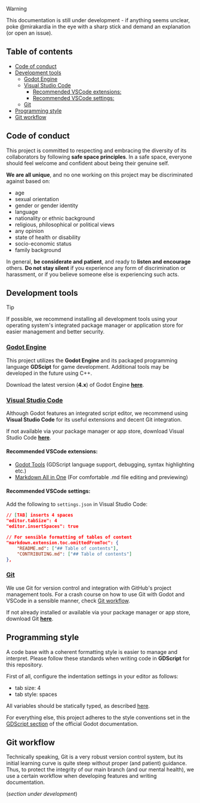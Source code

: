 > [!WARNING]
> This documentation is still under development - if anything seems unclear, poke @mirakardia in the eye with a sharp stick and demand an explanation (or open an issue).

## Table of contents
- [Code of conduct](#code-of-conduct)
- [Development tools](#development-tools)
  - [Godot Engine](#godot-engine)
  - [Visual Studio Code](#visual-studio-code)
    - [Recommended VSCode extensions:](#recommended-vscode-extensions)
    - [Recommended VSCode settings:](#recommended-vscode-settings)
  - [Git](#git)
- [Programming style](#programming-style)
- [Git workflow](#git-workflow)

## Code of conduct

This project is committed to respecting and embracing the diversity of its collaborators by following **safe space principles**. In a safe space, everyone should feel welcome and confident about being their genuine self.

**We are all unique**, and no one working on this project may be discriminated against based on:

- age
- sexual orientation
- gender or gender identity
- language
- nationality or ethnic background
- religious, philosophical or political views
- any opinion
- state of health or disability
- socio-economic status
- family background

In general, **be considerate and patient**, and ready to **listen and encourage** others. **Do not stay silent** if you experience any form of discrimination or harassment, or if you believe someone else is experiencing such acts.

## Development tools

> [!TIP]
> If possible, we recommend installing all development tools using your operating system's integrated package manager or application store for easier management and better security.

### [Godot Engine](https://godotengine.org/)

This project utilizes the **Godot Engine** and its packaged programming language **GDScipt** for game development. Additional tools may be developed in the future using C++.

Download the latest version (**4.x**) of Godot Engine [**here**](https://godotengine.org/).

### [Visual Studio Code](https://code.visualstudio.com/)

Although Godot features an integrated script editor, we recommend using **Visual Studio Code** for its useful extensions and decent Git integration.

If not available via your package manager or app store, download Visual Studio Code [**here**](https://code.visualstudio.com/).

#### Recommended VSCode extensions:

- [Godot Tools](https://marketplace.visualstudio.com/items?itemName=geequlim.godot-tools) (GDScript language support, debugging, syntax highlighting etc.)
- [Markdown All in One](https://marketplace.visualstudio.com/items?itemName=yzhang.markdown-all-in-one) (For comfortable .md file editing and previewing)

#### Recommended VSCode settings:

Add the following to `settings.json` in Visual Studio Code:

```json
// [TAB] inserts 4 spaces
"editor.tabSize": 4
"editor.insertSpaces": true

// For sensible formatting of tables of content
"markdown.extension.toc.omittedFromToc": {
    "README.md": ["## Table of contents"],
    "CONTRIBUTING.md": ["## Table of contents"]
},
```

### [Git](https://git-scm.com/)

We use Git for version control and integration with GitHub's project management tools. For a crash course on how to use Git with Godot and VSCode in a sensible manner, check [Git workflow]([##git-workflow).

If not already installed or available via your package manager or app store, download Git [**here**](https://git-scm.com/).

## Programming style

A code base with a coherent formatting style is easier to manage and interpret. Please follow these standards when writing code in **GDScript** for this repository.

First of all, configure the indentation settings in your editor as follows:

- tab size: 4
- tab style: spaces

All variables should be statically typed, as described [here](https://docs.godotengine.org/en/stable/tutorials/scripting/gdscript/static_typing.html).

For everything else, this project adheres to the style conventions set in the [GDScript section](https://docs.godotengine.org/en/stable/tutorials/scripting/gdscript/gdscript_styleguide.html) of the official Godot documentation.

## Git workflow

Technically speaking, Git is a very robust version control system, but its initial learning curve is quite steep without proper (and patient) guidance. Thus, to protect the integrity of our main branch (and our mental health), we use a certain workflow when developing features and writing documentation.

(*section under development*)